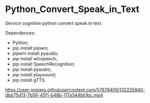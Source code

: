 # Python_Convert_Speak_in_Text
Service cognitive python convert speak in text.  

Dependences: 
  * Python;
  * pip install pipwin;
  * pipwin install pyaudio;
  * pip install winspeech;
  * pip install SpeechRecognition;
  * pip install pyaudio;
  * pip install playsound;
  * pip install gTTS.

https://user-images.githubusercontent.com/57879409/132225840-dbb75d13-7b56-45f1-b48b-117a344bb1bc.mp4


